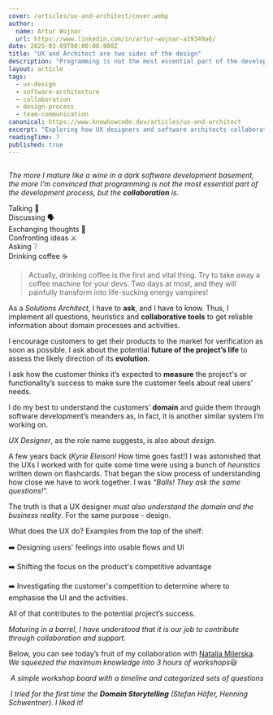 ```yaml
---
cover: /articles/ux-and-architect/cover.webp
author:
  name: Artur Wojnar
  url: https://www.linkedin.com/in/artur-wojnar-a19349a6/
date: 2025-03-09T00:00:00.000Z
title: "UX and Architect are two sides of the design"
description: "Programming is not the most essential part of the development process, but the collaboration is."
layout: article
tags:
  - ux-design
  - software-architecture
  - collaboration
  - design-process
  - team-communication
canonical: https://www.knowhowcode.dev/articles/ux-and-architect
excerpt: "Exploring how UX designers and software architects collaborate in the design process and why programming is just a side effect"
readingTime: 7
published: true
---
```


<img class="article-image" src="/articles/ux-and-architect/cover.webp" alt>

_The more I mature like a wine in a dark software development basement, the more I’m convinced that programming is not the most essential part of the development process, but the **collaboration** is._

Talking 💬<br />
Discussing 🗣️<br />
Exchanging thoughts 🤝<br />
Confronting ideas ⚔️<br />
Asking ❔<br />
Drinking coffee ☕<br />

> Actually, drinking coffee is the first and vital thing. Try to take away a coffee machine for your devs. Two days at most, and they will painfully transform into life-sucking energy vampires!

As a _Solutions Architect_, I have to **ask**, and I have to know. Thus, I implement all questions, heuristics and **collaborative tools** to get reliable information about domain processes and activities.

I encourage customers to get their products to the market for verification as soon as possible. I ask about the potential **future of the project’s life** to assess the likely direction of its **evolution**.

I ask how the customer thinks it’s expected to **measure** the project's or functionality’s success to make sure the customer feels about real users’ needs.

I do my best to understand the customers’ **domain** and guide them through software development’s meanders as, in fact, it is another similar system I’m working on.

_UX Designer_, as the role name suggests, is also about *design*.

A few years back (_Kyrie Eleison!_ How time goes fast!) I was astonished that the UXs I worked with for quite some time were using a bunch of _heuristics_ written down on flashcards. That began the slow process of understanding how close we have to work together. I was “_Balls! They ask the same questions!_”.

The truth is that a UX designer _must also understand the domain and the business reality_. For the same purpose - design.

What does the UX do? Examples from the top of the shelf:

➡️ Designing users' feelings into usable flows and UI

➡️ Shifting the focus on the product's competitive advantage

➡️ Investigating the customer's competition to determine where to emphasise the UI and the activities.

All of that contributes to the potential project’s success.

*Maturing in a barrel, I have understood that it is our job to contribute through collaboration and support.*

Below, you can see today’s fruit of my collaboration with [Natalia Milerska](https://www.linkedin.com/in/natalia-milerska). _We squeezed the maximum knowledge into 3 hours of workshops_😃

<p>
  <img class="article-image" src="/articles/ux-and-architect/image1.webp" alt>
  <em class="image-description">A simple workshop board with a timeline and categorized sets of questions</em>
</p>

<p>
  <img class="article-image" src="/articles/ux-and-architect/image2.webp" alt>
  <em class="image-description">I tried for the first time the <b>Domain Storytelling</b> (Stefan Höfer, Henning Schwentner). I liked it!</em>
</p>